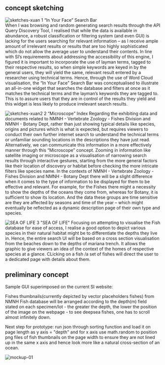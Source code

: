 ## concept sketching
![sketches-xuan](https://github.com/user-attachments/assets/7c313a2c-dd8d-408b-bdc4-d6d87b04497d)
1 “In Your Face” Search Bar  
When I was browsing and random generating search results through the API Query Discovery Tool, I realised that while the data is available in abundance, a robust classification or filtering system (and even GUI) is lacking for the users searching for relevant information – as I receive ample amount of irrelevant results or results that are too highly sophisticated which do not allow the average user to understand their contents. 
In line with SI’s requirements about addressing the accessibility of this engine, I figured it is important to incorporate the use of layman terms, tagged to their respective results, so when simple keywords are keyed in by the general users, they will yield the same, relevant result entered by a researcher using technical terms.
Hence, through the use of Word Cloud visualisation, the “In Your Face” Search Bar was conceptualised to illustrate an all-in-one widget that searches the database and filters at once as it matches the technical terms and the layman’s keywords they are tagged to. This is to assure users that they are in control of the results they yield and this widget is less likely to produce irrelevant search results.


![sketches-xuan2](https://github.com/user-attachments/assets/49cdc789-7a73-47d5-bc3d-c81413ecb634)
2 “Microscope” Index
Regarding the exhibiting data and documents related to NMNH - Vertebrate Zoology - Fishes Division and NMNH - Botany Dept, rather than just showing typical details like species, origins and pictures which is what is expected, but requires viewers to conduct their own further internet search to understand the technical terms or unfamiliar sounding locations in the descriptions they have just read.  
Alternatively, we can communicate this information in a more effectively manner through this “Microscope” concept. Zooming in information like satellite imaging or microscope as a visualisation of narrowing search results through interactive gestures, starting from the more general factors like their location of discovery or habitat before checking the more intricate filters like species name. 
In the contexts of NMNH - Vertebrate Zoology - Fishes Division and NMNH - Botany Dept there will be a slight difference when it comes to the type of information to be displayed for them to be effective and relevant. For example, for the Fishes there might a necessity to show the depths of the oceans they come from, whereas for Botany, it is sufficient to show its location. And the data these groups are time sensitive are they are affected by seasons and time of the year – which might eventually be reflected as a dynamic description page of their own type and species.


![SEA OF LIFE](https://github.com/user-attachments/assets/d5d5b817-454e-4d44-8c05-cacf8b3e5e67)
3 "SEA OF LIFE"
Focusing on attempting to visualise the Fish database for ease of access, I realise a good option to depict various species in their natural habitat might be to differentiate the depths they live in. Hence, the entire search UI will be based on a cross section visualisation from the beaches down to the depths of mariana trench. It allows the graphic to give viewers an idea of the context of the homes of respective species at a glance. CLicking on a fish /a set of fishes will direct the user to a dedicated page with details about them.




## preliminary concept

Sample GUI superimposed on the current SI website:

Fishes thumbnails(currently depicted by vector placeholders fishes) from NMNH Fish database will be arranged according to the depth(m) field stated on each specimen/lot - the greater the depth, the lower the position of the image on the webpage - to see deepsea fishes, one has to scroll almost infinitely down.

Next step for prototype: run json through sorting function and load it on page length as y axis = "depth" and for x axis use math.random to position png files of fish thumbnails on the page width to ensure they are not lined up in the same x axis and hence look more like a natural cross-section of an ocean.

![mockup-01](https://github.com/user-attachments/assets/97267eea-eeb2-4da2-aa89-352d571dd5a2)

